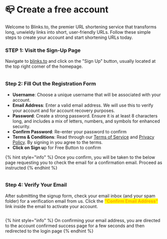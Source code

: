 # 📪 Create a free account

Welcome to Blinks.to, the premier URL shortening service that transforms long, unwieldy links into short, user-friendly URLs. Follow these simple steps to create your account and start shortening URLs today.

### STEP 1: **Visit the Sign-Up Page**

Navigate to [blinks.to](https://www.blinks.to/signup) and click on the "Sign Up" button, usually located at the top right corner of the homepage.

<figure><img src="../.gitbook/assets/Screenshot 2023-10-29 at 4.15.35 PM.png" alt=""><figcaption></figcaption></figure>

### **Step 2: Fill Out the Registration Form**

* **Username**: Choose a unique username that will be associated with your account.
* **Email Address**: Enter a valid email address. We will use this to verify your account and for account recovery purposes.
* **Password**: Create a strong password. Ensure it is at least 8 characters long, and includes a mix of letters, numbers, and symbols for enhanced security.
* **Confirm Password**: Re-enter your password to confirm
* **Terms & Conditions**: Read through our [Terms of Service](https://chat.openai.com/#terms-of-service) and [Privacy Policy](https://chat.openai.com/#privacy-policy). By signing in you agree to the terms.
* **Click on Sign u**p for Free Button to confirm

{% hint style="info" %}
Once you confirm, you will be taken to the below page requesting you to check the email for a confirmation email. Proceed as instructed
{% endhint %}

<figure><img src="../.gitbook/assets/Screenshot 2023-10-29 at 3.13.13 PM.png" alt=""><figcaption></figcaption></figure>

### **Step 4: Verify Your Email**

After submitting the signup form, check your email inbox (and your spam folder) for a verification email from us. Click the <mark style="color:orange;">**"Confirm Email Address"**</mark> link inside the email to activate your account.

<figure><img src="../.gitbook/assets/Screenshot 2023-10-29 at 3.21.32 PM.png" alt=""><figcaption></figcaption></figure>

{% hint style="info" %}
On confirming your email address, you are directed to the account confirmed success page for a few seconds and then redirected to the login page
{% endhint %}

<figure><img src="../.gitbook/assets/Screenshot 2023-10-29 at 3.25.31 PM.png" alt=""><figcaption></figcaption></figure>
